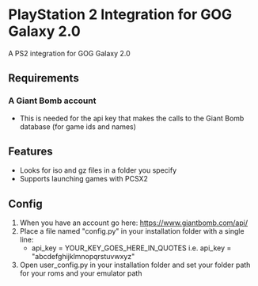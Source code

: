 # PlayStation 2 Integration for GOG Galaxy 2.0
A PS2 integration for GOG Galaxy 2.0

## Requirements
### A Giant Bomb account
* This is needed for the api key that makes the calls to the Giant Bomb database (for game ids and names)

## Features
* Looks for iso and gz files in a folder you specify
* Supports launching games with PCSX2

## Config
1. When you have an account go here: https://www.giantbomb.com/api/
2. Place a file named "config.py" in your installation folder with a single line:
    * api_key = YOUR_KEY_GOES_HERE_IN_QUOTES i.e. api_key = "abcdefghijklmnopqrstuvwxyz"
3. Open user_config.py in your installation folder and set your folder path for your roms and your emulator path
